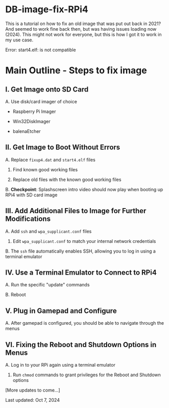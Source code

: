 # DB-image-fix-RPi4

This is a tutorial on how to fix an old image that was put out back in 2021? And seemed to work fine back then, but was having issues loading now (2024).  This might not work for everyone, but this is how I got it to work in my use case. 

Error:
start4.elf: is not compatible

# Main Outline - Steps to fix image

## I. Get Image onto SD Card
   A. Use disk/card imager of choice  
   
   - Raspberry Pi Imager  
   
   - Win32DiskImager  
   
   - balenaEtcher  

## II. Get Image to Boot Without Errors
   A. Replace `fixup4.dat` and `start4.elf` files  
   
   1. Find known good working files  
   
   2. Replace old files with the known good working files  
   
   B. **Checkpoint**: Splashscreen intro video should now play when booting up RPi4 with SD card image  

## III. Add Additional Files to Image for Further Modifications
   A. Add `ssh` and `wpa_supplicant.conf` files  
   
   1. Edit `wpa_supplicant.conf` to match your internal network credentials  
   
   B. The `ssh` file automatically enables SSH, allowing you to log in using a terminal emulator  

## IV. Use a Terminal Emulator to Connect to RPi4
   A. Run the specific "update" commands  
   
   B. Reboot  

## V. Plug in Gamepad and Configure
   A. After gamepad is configured, you should be able to navigate through the menus  

## VI. Fixing the Reboot and Shutdown Options in Menus
   A. Log in to your RPi again using a terminal emulator  
   
   1. Run `chmod` commands to grant privileges for the Reboot and Shutdown options  



[More updates to come...] 

Last updated: Oct 7, 2024
